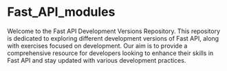 # Fast_API_modules
Welcome to the Fast API Development Versions Repository. This repository is dedicated to exploring different development versions of Fast API, along with exercises focused on development. Our aim is to provide a comprehensive resource for developers looking to enhance their skills in Fast API and stay updated with various development practices.
